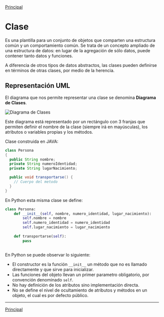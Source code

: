 [Principal]
# Clase

Es una plantilla para un conjunto de objetos que comparten una estructura común y un comportamiento común. Se trata de un concepto ampliado de una estructura de datos: en lugar de la agregación de sólo datos, puede contener tanto datos y funciones.

A diferencia de otros tipos de datos abstractos, las clases pueden definirse en términos de otras clases, por medio de la herencia.

## Representación UML
El diagrama que nos permite representar una clase se denomina **Diagrama de Clases**.

![Diagrama de Clases](https://github.com/UNAH-SISTEMAS/2018-1PAC-IS410/blob/master/temas/imagenes/diagrama_clase.png)

Este diagrama está representado por un rectángulo con 3 franjas que permiten definir el nombre de la clase (siempre irá en mayúsculas), los atributos o variables propias y los métodos.

Clase construida en JAVA:

```java
class Persona 
{
  public String nombre;
  private String numeroIdentidad;
  private String lugarNacimiento;

  public void transportarse() {
    // Cuerpo del metodo
  }
}
```

En Python esta misma clase se define:

```python
class Persona:
    def __init__(self, nombre, numero_identidad, lugar_nacimiento):
        self.nombre = nombre
        self.numero_identidad = numero_identidad
        self.lugar_nacimiento = lugar_nacimiento
        
    def transportarse(self):
        pass
        
```

En Python se puede observar lo siguiente:

- El constructor es la función `__init__` un método que no es llamado directamente y que sirve para inicializar.
- Las funciones del objeto llevan un primer parametro obligatorio, por convención denominado `self`.
- No hay definición de los atributos sino implementación directa.
- No se define el nivel de ocultamiento de atributos y métodos en un objeto, el cual es por defecto público.

---
[Principal]

[Principal]: https://github.com/UNAH-SISTEMAS/2018-1PAC-IS410
